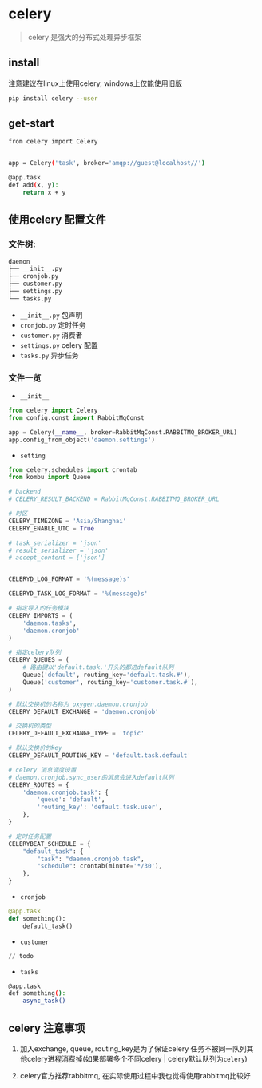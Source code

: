 # celery

> celery 是强大的分布式处理异步框架


## install

注意建议在linux上使用celery, windows上仅能使用旧版

```bash
pip install celery --user
```

## get-start


```bash
from celery import Celery


app = Celery('task', broker='amqp://guest@localhost//')

@app.task
def add(x, y):
    return x + y
```

## 使用celery 配置文件

### 文件树:

```bash
daemon
├── __init__.py
├── cronjob.py
├── customer.py
├── settings.py
└── tasks.py
```

- `__init__.py` 包声明
- `cronjob.py`  定时任务
- `customer.py` 消费者
- `settings.py` celery 配置
- `tasks.py`    异步任务

### 文件一览

- `__init__`

```py
from celery import Celery
from config.const import RabbitMqConst

app = Celery(__name__, broker=RabbitMqConst.RABBITMQ_BROKER_URL)
app.config_from_object('daemon.settings')

```

- `setting`

```py
from celery.schedules import crontab
from kombu import Queue

# backend
# CELERY_RESULT_BACKEND = RabbitMqConst.RABBITMQ_BROKER_URL

# 时区
CELERY_TIMEZONE = 'Asia/Shanghai'
CELERY_ENABLE_UTC = True

# task_serializer = 'json'
# result_serializer = 'json'
# accept_content = ['json']


CELERYD_LOG_FORMAT = '%(message)s'

CELERYD_TASK_LOG_FORMAT = '%(message)s'

# 指定导入的任务模块
CELERY_IMPORTS = (
    'daemon.tasks',
    'daemon.cronjob'
)

# 指定celery队列
CELERY_QUEUES = (
    # 路由键以'default.task.'开头的都进default队列
    Queue('default', routing_key='default.task.#'),
    Queue('customer', routing_key='customer.task.#'),
)

# 默认交换机的名称为 oxygen.daemon.cronjob
CELERY_DEFAULT_EXCHANGE = 'daemon.cronjob'

# 交换机的类型
CELERY_DEFAULT_EXCHANGE_TYPE = 'topic'

# 默认交换价的key
CELERY_DEFAULT_ROUTING_KEY = 'default.task.default'

# celery 消息调度设置
# daemon.cronjob.sync_user的消息会进入default队列
CELERY_ROUTES = {
    'daemon.cronjob.task': {
        'queue': 'default',
        'routing_key': 'default.task.user',
    },
}

# 定时任务配置
CELERYBEAT_SCHEDULE = {
    "default_task": {
        "task": "daemon.cronjob.task",
        "schedule": crontab(minute='*/30'),
    },
}
```

- `cronjob`

```python
@app.task
def something():
    default_task()
```

- `customer`

```python
// todo
```

- `tasks`

```bash
@app.task
def something():
    async_task()

```

## celery 注意事项

1. 加入exchange, queue, routing_key是为了保证celery 任务不被同一队列其他celery进程消费掉(如果部署多个不同celery | celery默认队列为`celery`)


2. celery官方推荐rabbitmq, 在实际使用过程中我也觉得使用rabbitmq比较好